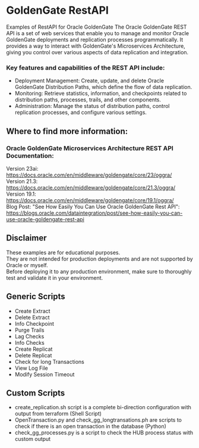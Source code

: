 # GoldenGate RestAPI
Examples of RestAPI for Oracle GoldenGate
The Oracle GoldenGate REST API is a set of web services that enable you to manage and monitor Oracle GoldenGate deployments and replication processes programmatically. It provides a way to interact with GoldenGate's Microservices Architecture, giving you control over various aspects of data replication and integration.

### Key features and capabilities of the REST API include:

* Deployment Management: Create, update, and delete Oracle GoldenGate Distribution Paths, which define the flow of data replication.
* Monitoring: Retrieve statistics, information, and checkpoints related to distribution paths, processes, trails, and other components.
* Administration: Manage the status of distribution paths, control replication processes, and configure various settings.

## Where to find more information:

### Oracle GoldenGate Microservices Architecture REST API Documentation:
Version 23ai: https://docs.oracle.com/en/middleware/goldengate/core/23/oggra/ \
Version 21.3: https://docs.oracle.com/en/middleware/goldengate/core/21.3/oggra/ \
Version 19.1: https://docs.oracle.com/en/middleware/goldengate/core/19.1/oggra/ \
Blog Post: "See How Easily You Can Use Oracle GoldenGate Rest API": https://blogs.oracle.com/dataintegration/post/see-how-easily-you-can-use-oracle-goldengate-rest-api

## Disclaimer 
These examples are for educational purposes. \
They are not intended for production deployments and are not supported by Oracle or myself.  \
Before deploying it to any production environment, make sure to thoroughly test and validate it in your environment.

## Generic Scripts
* Create Extract
* Delete Extract
* Info Checkpoint
* Purge Trails
* Lag Checks
* Info Checks
* Create Replicat
* Delete Replicat
* Check for long Transactions
* View Log File
* Modify Session Timeout

## Custom Scripts
* create_replication.sh script is a complete bi-direction configuration with output from terraform (Shell Script)
* OpenTransaction.py and check_gg_longtransations.ph are scripts to check if there is an open transaction in the database (Python)
* check_gg_processes.py is a script to check the HUB process status with custom output


